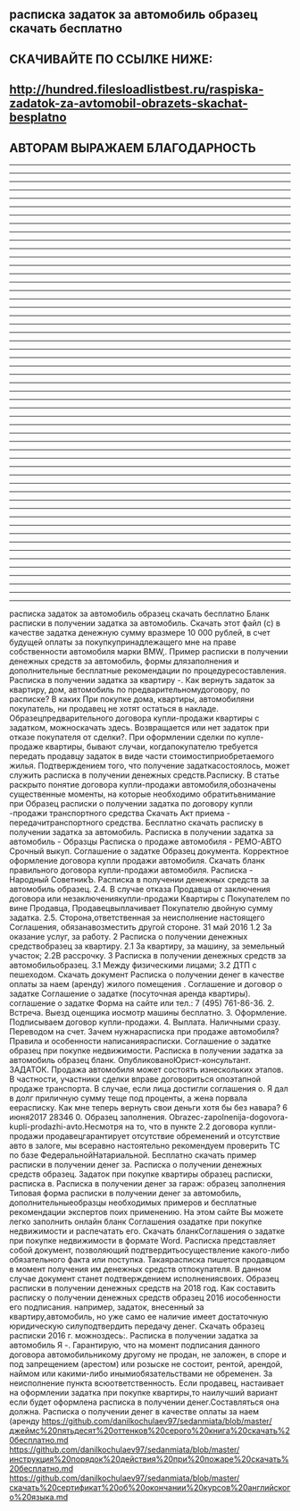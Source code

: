 расписка задаток за автомобиль образец скачать бесплатно
--------------------------------------------------
СКАЧИВАЙТЕ ПО ССЫЛКЕ НИЖЕ:
--------------------------------------------------
http://hundred.filesloadlistbest.ru/raspiska-zadatok-za-avtomobil-obrazets-skachat-besplatno
--------------------------------------------------
АВТОРАМ ВЫРАЖАЕМ БЛАГОДАРНОСТЬ
--------------------------------------------------
--------------------------------------------------
--------------------------------------------------
--------------------------------------------------
--------------------------------------------------
--------------------------------------------------
--------------------------------------------------
--------------------------------------------------
--------------------------------------------------
--------------------------------------------------
--------------------------------------------------
--------------------------------------------------
--------------------------------------------------
--------------------------------------------------
--------------------------------------------------
--------------------------------------------------
--------------------------------------------------
--------------------------------------------------
--------------------------------------------------
--------------------------------------------------
--------------------------------------------------
--------------------------------------------------
--------------------------------------------------
--------------------------------------------------
--------------------------------------------------
--------------------------------------------------
--------------------------------------------------
--------------------------------------------------
--------------------------------------------------
--------------------------------------------------
--------------------------------------------------
--------------------------------------------------
--------------------------------------------------
--------------------------------------------------
--------------------------------------------------
--------------------------------------------------
--------------------------------------------------
--------------------------------------------------
--------------------------------------------------
--------------------------------------------------
--------------------------------------------------
--------------------------------------------------
--------------------------------------------------
--------------------------------------------------
--------------------------------------------------
--------------------------------------------------
--------------------------------------------------
--------------------------------------------------
--------------------------------------------------
--------------------------------------------------
--------------------------------------------------
--------------------------------------------------
--------------------------------------------------
--------------------------------------------------
расписка задаток за автомобиль образец скачать бесплатно Бланк расписки в получении задатка за автомобиль.  Скачать этот файл (c)  в качестве задатка денежную сумму вразмере 10 000 рублей, в счет будущей оплаты за покупкупринадлежащего мне на праве собственности автомобиля марки BMW,. Пример расписки в получении денежных средств за автомобиль, формы длязаполнения и дополнительные бесплатные рекомендации по процедуресоставления. Расписка в получении задатка за квартиру -. Как вернуть задаток за квартиру, дом, автомобиль по предварительномудоговору, по расписке? В каких  При покупке дома, квартиры, автомобиляни покупатель, ни продавец не хотят остаться в накладе.  Образецпредварительного договора купли-продажи квартиры с задатком, можноскачать здесь. Возвращается или нет задаток при отказе покупателя от сделки?. При оформлении сделки по купле-продаже квартиры, бывают случаи, когдапокупателю требуется передать продавцу задаток в виде части стоимостиприобретаемого жилья. Подтверждением того, что получение задаткасостоялось, может служить расписка в получении денежных средств.Расписку. В статье раскрыто понятие договора купли-продажи автомобиля,обозначены существенные моменты, на которые необходимо обратитьвнимание при  Образец расписки о получении задатка по договору купли -продажи транспортного средства  Скачать Акт приема - передачитранспортного средства. Бесплатно скачать расписку в получении задатка за автомобиль. Расписка в получении задатка за автомобиль - Образцы
Расписка о продаже автомобиля - РЕМО-АВТО Срочный выкуп. Соглашение о задатке  Образец документа. Корректное оформление договора купли продажи автомобиля. Скачать бланк правильного договора купли-продажи автомобиля. Расписка - Народный СоветникЪ. Расписка в получении денежных средств за автомобиль образец. 2.4. В случае отказа Продавца от заключения договора или незаключениякупли-продажи Квартиры с Покупателем по вине Продавца, Продавецвыплачивает Покупателю двойную сумму задатка. 2.5. Сторона,ответственная за неисполнение настоящего Соглашения, обязанавозместить другой стороне. 31 май 2016  1.2 За оказание услуг, за работу. 2 Расписка о получении денежных средствобразец за квартиру. 2.1 За квартиру, за машину, за земельный участок; 2.2В рассрочку. 3 Расписка в получении денежных средств за автомобильобразец. 3.1 Между физическими лицами; 3.2 ДТП с пешеходом. Скачать документ Расписка о получении денег в качестве оплаты за наем (аренду) жилого помещения . Соглашение и договор о задатке Соглашение о задатке (посуточная аренда квартиры). соглашение о задатке
Форма на сайте или тел.: 7 (495) 761-86-36. 2. Встреча. Выезд оценщика иосмотр машины бесплатно. 3. Оформление. Подписываем договор купли-продажи. 4. Выплата. Наличными сразу. Переводом на счет. Зачем нужнарасписка при продаже автомобиля? Правила и особенности написаниярасписки. Соглашение о задатке образец при покупке недвижимости. Расписка в получении задатка за автомобиль образец бланк. ОпубликованоЮрист-консультант. ЗАДАТОК. Продажа автомобиля может состоять изнескольких этапов. В частности, участники сделки вправе договориться опоэтапной продаже транспорта. В случае, если лица достигли соглашения о. Я дал в долг приличную сумму теще под проценты, а жена порвала еерасписку. Как мне теперь вернуть свои деньги хотя бы без навара? 6 июня2017 28346 0. Образец заполнения. Obrazec-zapolnenija-dogovora-kupli-prodazhi-avto.Несмотря на то, что в пункте 2.2 договора купли-продажи продавецгарантирует отсутствие обременений и отсутствие авто в залоге, мы всеравно настоятельно рекомендуем проверить ТС по базе ФедеральнойНатариальной. Бесплатно скачать пример расписки в получении денег за. Расписка о получении денежных средств образец. Задаток при покупке квартиры образец расписки, расписка в. Расписка в получении денег за гараж: образец заполнения
Типовая форма расписки в получении денег за автомобиль, дополнительныеобразцы необходимых примеров и бесплатные рекомендации экспертов поих применению. На этом сайте Вы можете легко заполнить онлайн бланк Соглашения озадатке при покупке недвижимости и распечатать его. Скачать бланкСоглашения о задатке при покупке недвижимости в формате Word. Расписка представляет собой документ, позволяющий подтвердитьосуществление какого-либо обязательного факта или поступка. Такаярасписка пишется продавцом в момент получения им денежных средств отпокупателя. В данном случае документ станет подтверждением исполнениясвоих. Образец расписки в получении денежных средств на 2018 год. Как составить расписку о получении денежных средств образец 2016 иособенности его подписания.  например, задаток, внесенный за квартиру,автомобиль, но уже само ее наличие имеет достаточную юридическую силуподтвердить передачу денег.  Скачать образец расписки 2016 г. можноздесь:. Расписка в получении задатка за автомобиль Я -. Гарантирую, что на момент подписания данного договора автомобильникому другому не продан, не заложен, в споре и под запрещением (арестом) или розыске не состоит, рентой, арендой, наймом или какими-либо инымиобязательствами не обременен. За неисполнение пункта всюответственность. Если продавец, настаивает на оформлении задатка при покупке квартиры,то наилучший вариант если будет оформлена расписка в получении денег.Составляться она должна. Расписка о получении денег в качестве оплаты за наем (аренду
https://github.com/danilkochulaev97/sedanmiata/blob/master/джеймс%20пятьдесят%20оттенков%20серого%20книга%20скачать%20бесплатно.md
https://github.com/danilkochulaev97/sedanmiata/blob/master/инструкция%20порядок%20действия%20при%20пожаре%20скачать%20бесплатно.md
https://github.com/danilkochulaev97/sedanmiata/blob/master/скачать%20сертификат%20об%20окончании%20курсов%20английского%20языка.md